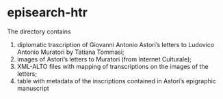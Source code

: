 # episearch-htr

The directory contains
1. diplomatic trascription of Giovanni Antonio Astori’s letters to Ludovico Antonio Muratori by Tatiana Tommasi;
2. images of Astori’s letters to Muratori (from Internet Culturale);
3. XML-ALTO files with mapping of transcriptions on the images of the letters;
4. table with metadata of the inscriptions contained in Astori’s epigraphic manuscript 
